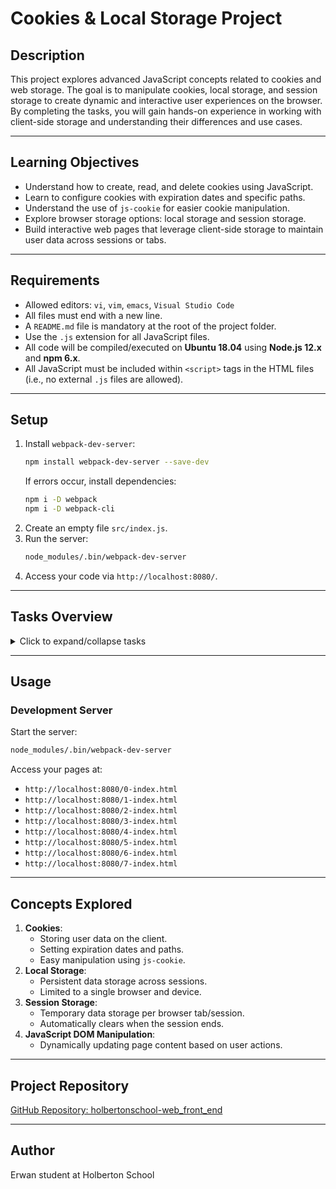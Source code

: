 # Cookies & Local Storage Project

## Description
This project explores advanced JavaScript concepts related to cookies and web storage. The goal is to manipulate cookies, local storage, and session storage to create dynamic and interactive user experiences on the browser. By completing the tasks, you will gain hands-on experience in working with client-side storage and understanding their differences and use cases.

---

## Learning Objectives
- Understand how to create, read, and delete cookies using JavaScript.
- Learn to configure cookies with expiration dates and specific paths.
- Understand the use of `js-cookie` for easier cookie manipulation.
- Explore browser storage options: local storage and session storage.
- Build interactive web pages that leverage client-side storage to maintain user data across sessions or tabs.

---

## Requirements
- Allowed editors: `vi`, `vim`, `emacs`, `Visual Studio Code`
- All files must end with a new line.
- A `README.md` file is mandatory at the root of the project folder.
- Use the `.js` extension for all JavaScript files.
- All code will be compiled/executed on **Ubuntu 18.04** using **Node.js 12.x** and **npm 6.x**.
- All JavaScript must be included within `<script>` tags in the HTML files (i.e., no external `.js` files are allowed).

---

## Setup
1. Install `webpack-dev-server`:
   ```bash
   npm install webpack-dev-server --save-dev
   ```
   If errors occur, install dependencies:
   ```bash
   npm i -D webpack
   npm i -D webpack-cli
   ```
2. Create an empty file `src/index.js`.
3. Run the server:
   ```bash
   node_modules/.bin/webpack-dev-server
   ```
4. Access your code via `http://localhost:8080/`.

---

## Tasks Overview
<details>
<summary>Click to expand/collapse tasks</summary>

### **Task 0: Create Basic Cookie**
- Create an HTML file `0-index.html`.
- Add two text inputs (IDs: `firstname` and `email`) and two buttons.
  - Button 1: **Log me in** (calls `setCookies` function).
  - Button 2: **Show the cookies** (calls `showCookies` function).
- Implement:
  - `setCookies`: Sets cookies for `firstname` and `email` based on input values.
  - `showCookies`: Displays all cookies in a `<p>` tag appended to the DOM.

### **Task 1: Create Cookie with Expiration and Path**
- Reuse `0-index.html` as `1-index.html`.
- Modify `setCookies` to set cookies with an expiration of **10 days** and a specific path.

### **Task 2: Read Cookie**
- Reuse `1-index.html` as `2-index.html`.
- Add a `getCookie(name)` function:
  - Returns the value of a cookie by name.
  - Returns an empty string if the cookie doesn’t exist.
- Modify `showCookies` to display cookies in the format:
  - `Email: [email value] - Firstname: [firstname value]`.

### **Task 3: Delete Cookie and Mini Application**
- Create `3-index.html`.
- Add a login form with:
  - `h2` heading.
  - Two text inputs and one button.
- Implement:
  - `showForm`: Displays the login form.
  - `hideForm`: Hides the login form.
  - `deleteCookiesAndShowForm`: Deletes cookies and shows the form.
  - `showWelcomeMessageOrForm`: Displays a welcome message if the user is logged in. Else, shows the form.
- Add a logout link that deletes cookies and switches to the form view.

### **Task 4: Use js-cookie**
- Reuse `3-index.html` as `4-index.html`.
- Add `js-cookie` via the jsdelivr CDN.
- Replace custom cookie functions with:
  - `Cookies.get()` for reading cookies.
  - `Cookies.set()` for creating cookies.
  - `Cookies.remove()` for deleting cookies.

### **Task 5: Local Storage**
- Create a shopping cart in `5-index.html` using **local storage**.
- Add an `availableItems` array: `['Shampoo', 'Soap', 'Sponge', 'Water']`.
- Features:
  - If local storage is unavailable, alert the user.
  - Use `addItemToCart(item)` to store items in local storage.
  - Display previously stored cart items using `displayCart()`.

### **Task 6: Session Storage**
- Reuse `5-index.html` as `6-index.html`.
- Replace **local storage** with **session storage** for all functionalities.

### **Task 7: Advanced Use of Web Storage**
- Create an advanced shopping cart in `7-index.html` using **session storage**.
- Features:
  - Add/remove items to/from the cart with quantities.
  - Clear the cart entirely.
  - Use `getCartFromStorage()` to parse session data.
  - Dynamically update the cart display.

</details>

---

## Usage
### Development Server
Start the server:
```bash
node_modules/.bin/webpack-dev-server
```
Access your pages at:
- `http://localhost:8080/0-index.html`
- `http://localhost:8080/1-index.html`
- `http://localhost:8080/2-index.html`
- `http://localhost:8080/3-index.html`
- `http://localhost:8080/4-index.html`
- `http://localhost:8080/5-index.html`
- `http://localhost:8080/6-index.html`
- `http://localhost:8080/7-index.html`

---

## Concepts Explored
1. **Cookies**:
   - Storing user data on the client.
   - Setting expiration dates and paths.
   - Easy manipulation using `js-cookie`.
2. **Local Storage**:
   - Persistent data storage across sessions.
   - Limited to a single browser and device.
3. **Session Storage**:
   - Temporary data storage per browser tab/session.
   - Automatically clears when the session ends.
4. **JavaScript DOM Manipulation**:
   - Dynamically updating page content based on user actions.

---

## Project Repository
[GitHub Repository: holbertonschool-web_front_end](https://github.com/Erwan2072/holbertonschool-web_front_end)

---

## Author
Erwan student at Holberton School

